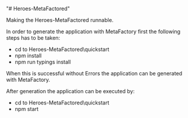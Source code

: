 "# Heroes-MetaFactored" 

Making the Heroes-MetaFactored runnable.

In order to generate the application with MetaFactory first the following steps has to be taken:
- cd to Heroes-MetaFactored\quickstart
- npm install
- npm run typings install

When this is successful without Errors the application can be generated with MetaFactory.

After generation the application can be executed by:
- cd to Heroes-MetaFactored\quickstart
- npm start
